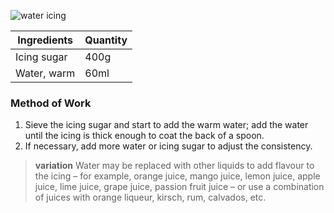![water icing](resource:assets/images/spongeBiscuitsCakes/water_icing.png)

| Ingredients          | Quantity               |
|----------------------|------------------------|
| Icing sugar          | 400g                   |
| Water, warm          | 60ml                   |

### **Method of Work**
1. Sieve the icing sugar and start to add the warm water; add the water until the icing is thick enough to coat the back of a spoon.
2. If necessary, add more water or icing sugar to adjust the consistency.

> **variation**
> Water may be replaced with other liquids to add flavour to the icing – for example, orange juice, mango juice, lemon juice, apple juice, lime juice, grape juice, passion fruit juice – or use a combination of juices with orange liqueur, kirsch, rum, calvados, etc.